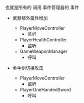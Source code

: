 
也就是所有的 调用 事件管理器的 事件

- 武器额外属性增加
	- PlayerMoveController
		- 监听
	- PlayerHealthController
		- 监听
	- GameWeaponManager
		- 呼叫

- 单手剑切换攻击
	- PlayerMoveController
		- 监听
	- PlayerOneHandedSword
		- 呼叫











